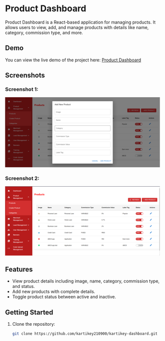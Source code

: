 # Product Dashboard

Product Dashboard is a React-based application for managing products. It allows users to view, add, and manage products with details like name, category, commission type, and more.

## Demo

You can view the live demo of the project here: [Product Dashboard](https://kartikey-dashboard-ui.vercel.app/)

## Screenshots

### Screenshot 1:
![Screenshot 1](assets/addProduct.png)

### Screenshot 2:
![Screenshot 2](assets/homepage.png)


## Features

- View product details including image, name, category, commission type, and status.
- Add new products with complete details.
- Toggle product status between active and inactive.

## Getting Started

1. Clone the repository:
   ```bash
   git clone https://github.com/kartikey210900/kartikey-dashboard.git
   ```
